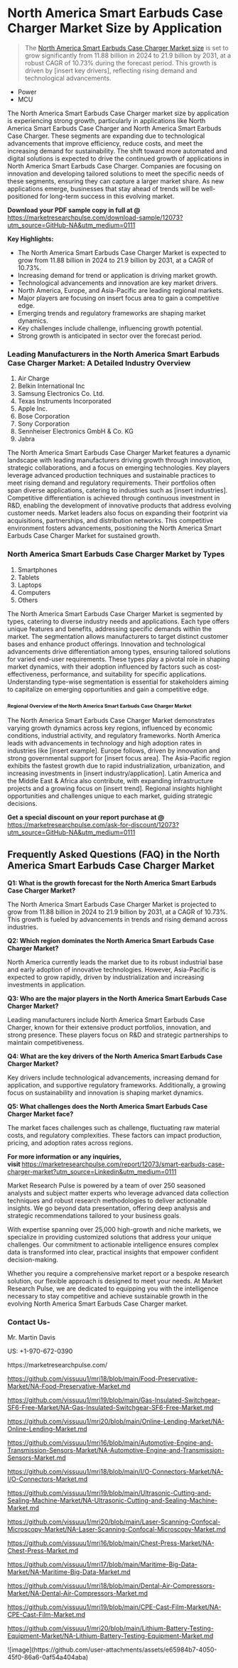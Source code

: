 <h1>North America Smart Earbuds Case Charger Market&nbsp;Size by Application</h1><blockquote><p>The <a href="https://marketresearchpulse.com/download-sample/12073?utm_source=GitHub-NA&amp;utm_medium=0111">North America Smart Earbuds Case Charger Market size</a> is set to grow significantly from 11.88 billion in 2024 to 21.9 billion by 2031, at a robust CAGR of 10.73% during the forecast period. This growth is driven by [insert key drivers], reflecting rising demand and technological advancements.</p></blockquote><ul><li>Power<li> MCU</li></ul><p>The North America Smart Earbuds Case Charger market size by application is experiencing strong growth, particularly in applications like North America Smart Earbuds Case Charger and North America Smart Earbuds Case Charger. These segments are expanding due to technological advancements that improve efficiency, reduce costs, and meet the increasing demand for sustainability. The shift toward more automated and digital solutions is expected to drive the continued growth of applications in North America Smart Earbuds Case Charger. Companies are focusing on innovation and developing tailored solutions to meet the specific needs of these segments, ensuring they can capture a larger market share. As new applications emerge, businesses that stay ahead of trends will be well-positioned for long-term success in this evolving market.</p><p><strong>Download your PDF sample copy in full at @ </strong><a href="https://marketresearchpulse.com/download-sample/12073?utm_source=GitHub-NA&amp;utm_medium=0111">https://marketresearchpulse.com/download-sample/12073?utm_source=GitHub-NA&amp;utm_medium=0111</a></p><p><strong>Key Highlights: </strong></p><ul><li>The North America Smart Earbuds Case Charger Market is expected to grow from 11.88 billion in 2024 to 21.9 billion by 2031, at a CAGR of 10.73%.</li><li>Increasing demand for trend or application is driving market growth.</li><li>Technological advancements and innovation are key market drivers.</li><li>North America, Europe, and Asia-Pacific are leading regional markets.</li><li>Major players are focusing on insert focus area to gain a competitive edge.</li><li>Emerging trends and regulatory frameworks are shaping market dynamics.</li><li>Key challenges include challenge, influencing growth potential.</li><li>Strong growth is anticipated in sector over the forecast period.</li></ul><h3>Leading Manufacturers in the North America Smart Earbuds Case Charger Market: A Detailed Industry Overview</h3><ol><li>Air Charge</li><li>Belkin International Inc</li><li>Samsung Electronics Co. Ltd.</li><li>Texas Instruments Incorporated</li><li>Apple Inc.</li><li>Bose Corporation</li><li>Sony Corporation</li><li>Sennheiser Electronics GmbH & Co. KG</li><li>Jabra</li></ol><div class="flex max-w-full flex-col flex-grow"><div class="min-h-8 text-message flex w-full flex-col items-end gap-2 whitespace-normal break-words [.text-message+&amp;]:mt-5" dir="auto" data-message-author-role="assistant" data-message-id="fd8432e4-4910-450d-b182-61b7bfb0a01f" data-message-model-slug="gpt-4o"><div class="flex w-full flex-col gap-1 empty:hidden first:pt-[3px]"><div class="markdown prose w-full break-words dark:prose-invert light"><p>The North America Smart Earbuds Case Charger Market features a dynamic landscape with leading manufacturers driving growth through innovation, strategic collaborations, and a focus on emerging technologies. Key players leverage advanced production techniques and sustainable practices to meet rising demand and regulatory requirements. Their portfolios often span diverse applications, catering to industries such as [insert industries]. Competitive differentiation is achieved through continuous investment in R&amp;D, enabling the development of innovative products that address evolving customer needs. Market leaders also focus on expanding their footprint via acquisitions, partnerships, and distribution networks. This competitive environment fosters advancements, positioning the North America Smart Earbuds Case Charger Market for sustained growth.</p></div></div></div></div><h3>North America Smart Earbuds Case Charger Market by Types</h3><ol><li>Smartphones<li> Tablets<li> Laptops<li> Computers<li> Others</li></ol><div class="flex max-w-full flex-col flex-grow"><div class="min-h-8 text-message flex w-full flex-col items-end gap-2 whitespace-normal break-words [.text-message+&amp;]:mt-5" dir="auto" data-message-author-role="assistant" data-message-id="084470be-0bb7-4664-bddf-5156b4f41249" data-message-model-slug="gpt-4o-mini"><div class="flex w-full flex-col gap-1 empty:hidden first:pt-[3px]"><div class="markdown prose w-full break-words dark:prose-invert light"><p>The North America Smart Earbuds Case Charger Market is segmented by types, catering to diverse industry needs and applications. Each type offers unique features and benefits, addressing specific demands within the market. The segmentation allows manufacturers to target distinct customer bases and enhance product offerings. Innovation and technological advancements drive differentiation among types, ensuring tailored solutions for varied end-user requirements. These types play a pivotal role in shaping market dynamics, with their adoption influenced by factors such as cost-effectiveness, performance, and suitability for specific applications. Understanding type-wise segmentation is essential for stakeholders aiming to capitalize on emerging opportunities and gain a competitive edge.</p></div></div></div></div><h3><span style="font-size: 11px;">Regional Overview of the North America Smart Earbuds Case Charger Market</span></h3><div class="flex max-w-full flex-col flex-grow"><div class="min-h-8 text-message flex w-full flex-col items-end gap-2 whitespace-normal break-words [.text-message+&amp;]:mt-5" dir="auto" data-message-author-role="assistant" data-message-id="e9038762-ce64-4e30-91c9-9bd413514231" data-message-model-slug="gpt-4o-mini"><div class="flex w-full flex-col gap-1 empty:hidden first:pt-[3px]"><div class="markdown prose w-full break-words dark:prose-invert light"><p>The North America Smart Earbuds Case Charger Market demonstrates varying growth dynamics across key regions, influenced by economic conditions, industrial activity, and regulatory frameworks. North America leads with advancements in technology and high adoption rates in industries like [insert example]. Europe follows, driven by innovation and strong governmental support for [insert focus area]. The Asia-Pacific region exhibits the fastest growth due to rapid industrialization, urbanization, and increasing investments in [insert industry/application]. Latin America and the Middle East &amp; Africa also contribute, with expanding infrastructure projects and a growing focus on [insert trend]. Regional insights highlight opportunities and challenges unique to each market, guiding strategic decisions.</p></div></div></div></div><p><strong>Get a special discount on your report purchase at @ </strong><a href="https://marketresearchpulse.com/ask-for-discount/12073?utm_source=GitHub-NA&amp;utm_medium=0111">https://marketresearchpulse.com/ask-for-discount/12073?utm_source=GitHub-NA&amp;utm_medium=0111</a></p><h2>Frequently Asked Questions (FAQ) in the North America Smart Earbuds Case Charger Market</h2><p><strong>Q1: What is the growth forecast for the North America Smart Earbuds Case Charger Market?</strong></p><p>The North America Smart Earbuds Case Charger Market is projected to grow from 11.88 billion in 2024 to 21.9 billion by 2031, at a CAGR of 10.73%. This growth is fueled by advancements in trends and rising demand across industries.</p><p><strong>Q2: Which region dominates the North America Smart Earbuds Case Charger Market?</strong></p><p>North America currently leads the market due to its robust industrial base and early adoption of innovative technologies. However, Asia-Pacific is expected to grow rapidly, driven by industrialization and increasing investments in application.</p><p><strong>Q3: Who are the major players in the North America Smart Earbuds Case Charger Market?</strong></p><p>Leading manufacturers include North America Smart Earbuds Case Charger, known for their extensive product portfolios, innovation, and strong presence. These players focus on R&amp;D and strategic partnerships to maintain competitiveness.</p><p><strong>Q4: What are the key drivers of the North America Smart Earbuds Case Charger Market?</strong></p><p>Key drivers include technological advancements, increasing demand for application, and supportive regulatory frameworks. Additionally, a growing focus on sustainability and innovation is shaping market dynamics.</p><p><strong>Q5: What challenges does the North America Smart Earbuds Case Charger Market face?</strong></p><p>The market faces challenges such as challenge, fluctuating raw material costs, and regulatory complexities. These factors can impact production, pricing, and adoption rates across regions.</p><p><strong>For more information or any inquiries, visit&nbsp;</strong><a href="https://marketresearchpulse.com/report/12073/smart-earbuds-case-charger-market?utm_source=Linkedin&utm_medium=0111">https://marketresearchpulse.com/report/12073/smart-earbuds-case-charger-market?utm_source=Linkedin&utm_medium=0111</a></p><p>Market Research Pulse is powered by a team of over 250 seasoned analysts and subject matter experts who leverage advanced data collection techniques and robust research methodologies to deliver actionable insights. We go beyond data presentation, offering deep analysis and strategic recommendations tailored to your business goals.</p><p>With expertise spanning over 25,000 high-growth and niche markets, we specialize in providing customized solutions that address your unique challenges. Our commitment to actionable intelligence ensures complex data is transformed into clear, practical insights that empower confident decision-making.</p><p>Whether you require a comprehensive market report or a bespoke research solution, our flexible approach is designed to meet your needs. At Market Research Pulse, we are dedicated to equipping you with the intelligence necessary to stay competitive and achieve sustainable growth in the evolving North America Smart Earbuds Case Charger market.</p><h3><strong>Contact Us-</strong></h3><p>Mr. Martin Davis</p><p>US: +1-970-672-0390</p><p>https://marketresearchpulse.com/</p><p><a href="https://github.com/vissuuu1/mri18/blob/main/Food-Preservative-Market/NA-Food-Preservative-Market.md">https://github.com/vissuuu1/mri18/blob/main/Food-Preservative-Market/NA-Food-Preservative-Market.md</a></p><p><a href="https://github.com/vissuuu1/mri19/blob/main/Gas-Insulated-Switchgear-SF6-Free-Market/NA-Gas-Insulated-Switchgear-SF6-Free-Market.md">https://github.com/vissuuu1/mri19/blob/main/Gas-Insulated-Switchgear-SF6-Free-Market/NA-Gas-Insulated-Switchgear-SF6-Free-Market.md</a></p><p><a href="https://github.com/vissuuu1/mri20/blob/main/Online-Lending-Market/NA-Online-Lending-Market.md">https://github.com/vissuuu1/mri20/blob/main/Online-Lending-Market/NA-Online-Lending-Market.md</a></p><p><a href="https://github.com/vissuuu1/mri16/blob/main/Automotive-Engine-and-Transmission-Sensors-Market/NA-Automotive-Engine-and-Transmission-Sensors-Market.md">https://github.com/vissuuu1/mri16/blob/main/Automotive-Engine-and-Transmission-Sensors-Market/NA-Automotive-Engine-and-Transmission-Sensors-Market.md</a></p><p><a href="https://github.com/vissuuu1/mri18/blob/main/I/O-Connectors-Market/NA-I/O-Connectors-Market.md">https://github.com/vissuuu1/mri18/blob/main/I/O-Connectors-Market/NA-I/O-Connectors-Market.md</a></p><p><a href="https://github.com/vissuuu1/mri19/blob/main/Ultrasonic-Cutting-and-Sealing-Machine-Market/NA-Ultrasonic-Cutting-and-Sealing-Machine-Market.md">https://github.com/vissuuu1/mri19/blob/main/Ultrasonic-Cutting-and-Sealing-Machine-Market/NA-Ultrasonic-Cutting-and-Sealing-Machine-Market.md</a></p><p><a href="https://github.com/vissuuu1/mri20/blob/main/Laser-Scanning-Confocal-Microscopy-Market/NA-Laser-Scanning-Confocal-Microscopy-Market.md">https://github.com/vissuuu1/mri20/blob/main/Laser-Scanning-Confocal-Microscopy-Market/NA-Laser-Scanning-Confocal-Microscopy-Market.md</a></p><p><a href="https://github.com/vissuuu1/mri16/blob/main/Chest-Press-Market/NA-Chest-Press-Market.md">https://github.com/vissuuu1/mri16/blob/main/Chest-Press-Market/NA-Chest-Press-Market.md</a></p><p><a href="https://github.com/vissuuu1/mri17/blob/main/Maritime-Big-Data-Market/NA-Maritime-Big-Data-Market.md">https://github.com/vissuuu1/mri17/blob/main/Maritime-Big-Data-Market/NA-Maritime-Big-Data-Market.md</a></p><p><a href="https://github.com/vissuuu1/mri18/blob/main/Dental-Air-Compressors-Market/NA-Dental-Air-Compressors-Market.md">https://github.com/vissuuu1/mri18/blob/main/Dental-Air-Compressors-Market/NA-Dental-Air-Compressors-Market.md</a></p><p><a href="https://github.com/vissuuu1/mri19/blob/main/CPE-Cast-Film-Market/NA-CPE-Cast-Film-Market.md">https://github.com/vissuuu1/mri19/blob/main/CPE-Cast-Film-Market/NA-CPE-Cast-Film-Market.md</a></p><p><a href="https://github.com/vissuuu1/mri20/blob/main/Lithium-Battery-Testing-Equipment-Market/NA-Lithium-Battery-Testing-Equipment-Market.md">https://github.com/vissuuu1/mri20/blob/main/Lithium-Battery-Testing-Equipment-Market/NA-Lithium-Battery-Testing-Equipment-Market.md</a></p>
![image](https://github.com/user-attachments/assets/e65984b7-4050-45f0-86a6-0af54a404aba)
